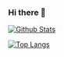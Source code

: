 ### Hi there 👋
[![Github Stats](https://github-readme-stats.vercel.app/api?username=incandescentxxc&count_private=true&show_icons=true&include_all_commits=true&bg_color=30,7F7FD5,86A8E7,91EAE4&title_color=fff&text_color=fff)](https://github.com/anuraghazra/github-readme-stats)

[![Top Langs](https://github-readme-stats.vercel.app/api/top-langs/?username=IcePear-Jzx&layout=compact&langs_count=6&hide=SystemVerilog,Assembly,Verilog)](https://github.com/anuraghazra/github-readme-stats)


<!--
**incandescentxxc/incandescentxxc** is a ✨ _special_ ✨ repository because its `README.md` (this file) appears on your GitHub profile.

Here are some ideas to get you started:

- 🔭 I’m currently working on ...
- 🌱 I’m currently learning ...
- 👯 I’m looking to collaborate on ...
- 🤔 I’m looking for help with ...
- 💬 Ask me about ...
- 📫 How to reach me: ...
- 😄 Pronouns: ...
- ⚡ Fun fact: ...
-->
